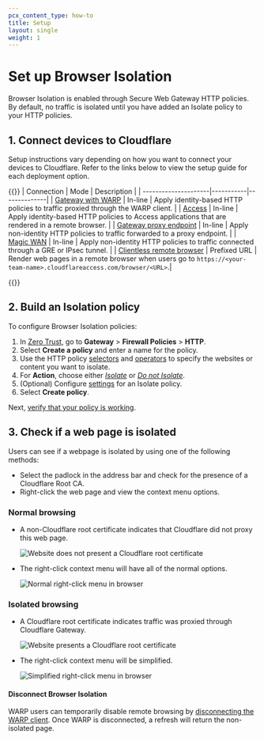 ```yaml
---
pcx_content_type: how-to
title: Setup
layout: single
weight: 1
---
```


# Set up Browser Isolation

Browser Isolation is enabled through Secure Web Gateway HTTP policies. By default, no traffic is isolated until you have added an Isolate policy to your HTTP policies.

## 1. Connect devices to Cloudflare

Setup instructions vary depending on how you want to connect your devices to Cloudflare. Refer to the links below to view the setup guide for each deployment option.

{{<table-wrap>}}
| Connection | Mode | Description |
| ---------------------|-----------|--------------|
| [Gateway with WARP](/cloudflare-one/policies/filtering/initial-setup/http/) | In-line | Apply identity-based HTTP policies to traffic proxied through the WARP client. |
| [Access](/cloudflare-one/policies/access/isolate-application/) | In-line | Apply identity-based HTTP policies to Access applications that are rendered in a remote browser. |
| [Gateway proxy endpoint](/cloudflare-one/policies/browser-isolation/setup/non-identity/) | In-line | Apply non-identity HTTP policies to traffic forwarded to a proxy endpoint. |
| [Magic WAN](/cloudflare-one/policies/browser-isolation/setup/non-identity/) | In-line | Apply non-identity HTTP policies to traffic connected through a GRE or IPsec tunnel. |
| [Clientless remote browser](/cloudflare-one/policies/browser-isolation/setup/clientless-browser-isolation/) | Prefixed URL | Render web pages in a remote browser when users go to `https://<your-team-name>.cloudflareaccess.com/browser/<URL>`.|

{{</table-wrap>}}

## 2. Build an Isolation policy

To configure Browser Isolation policies:

1. In [Zero Trust](https://one.dash.cloudflare.com), go to **Gateway** > **Firewall Policies** > **HTTP**.
2. Select **Create a policy** and enter a name for the policy.
3. Use the HTTP policy [selectors](/cloudflare-one/policies/filtering/http-policies/#selectors) and [operators](/cloudflare-one/policies/filtering/http-policies/#comparison-operators) to specify the websites or content you want to isolate.
4. For **Action**, choose either [_Isolate_](/cloudflare-one/policies/browser-isolation/isolation-policies/#isolate) or [_Do not Isolate_](/cloudflare-one/policies/browser-isolation/isolation-policies/#do-not-isolate).
5. (Optional) Configure [settings](/cloudflare-one/policies/browser-isolation/isolation-policies/#policy-settings) for an Isolate policy.
6. Select **Create policy**.

Next, [verify that your policy is working](#3-check-if-a-web-page-is-isolated).

## 3. Check if a web page is isolated

Users can see if a webpage is isolated by using one of the following methods:

- Select the padlock in the address bar and check for the presence of a Cloudflare Root CA.
- Right-click the web page and view the context menu options.

### Normal browsing

- A non-Cloudflare root certificate indicates that Cloudflare did not proxy this web page.

  ![Website does not present a Cloudflare root certificate](/cloudflare-one/static/documentation/rbi/non-cloudflare-root-ca.png)

- The right-click context menu will have all of the normal options.

  ![Normal right-click menu in browser](/cloudflare-one/static/documentation/rbi/non-isolated-browser.png)

### Isolated browsing

- A Cloudflare root certificate indicates traffic was proxied through Cloudflare Gateway.

  ![Website presents a Cloudflare root certificate](/cloudflare-one/static/documentation/rbi/cloudflare-gateway-root-ca.png)

- The right-click context menu will be simplified.

  ![Simplified right-click menu in browser](/cloudflare-one/static/documentation/rbi/isolated-browser.png)

#### Disconnect Browser Isolation

WARP users can temporarily disable remote browsing by [disconnecting the WARP client](/cloudflare-one/connections/connect-devices/warp/configure-warp/warp-settings/#lock-warp-switch).
Once WARP is disconnected, a refresh will return the non-isolated page.
